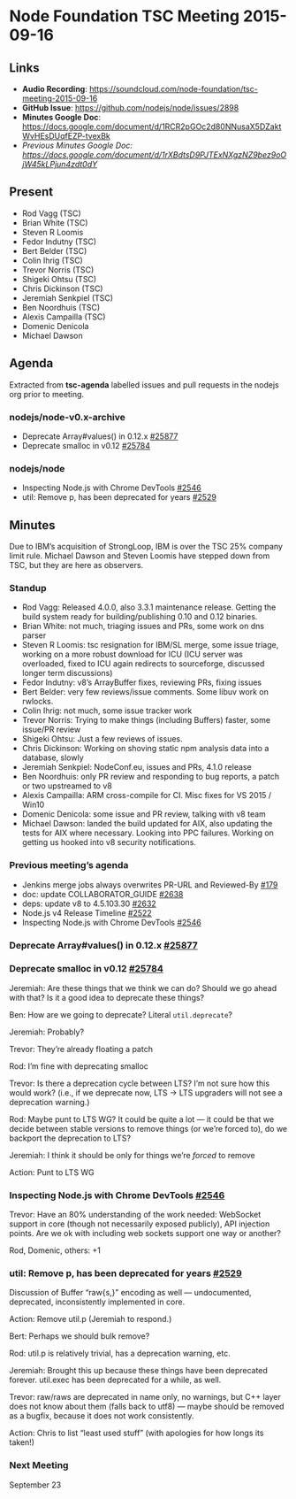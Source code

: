 # Node Foundation TSC Meeting 2015-09-16

## Links

* **Audio Recording**: https://soundcloud.com/node-foundation/tsc-meeting-2015-09-16
* **GitHub Issue**: https://github.com/nodejs/node/issues/2898
* **Minutes Google Doc**: https://docs.google.com/document/d/1RCR2pGOc2d80NNusaX5DZaktWvHEsDUqfEZP-tvexBk
* _Previous Minutes Google Doc: <https://docs.google.com/document/d/1rXBdtsD9PJTExNXgzNZ9bez9oOjW45kLPjun4zdt0dY>_

## Present

* Rod Vagg (TSC)
* Brian White (TSC)
* Steven R Loomis
* Fedor Indutny (TSC)
* Bert Belder (TSC)
* Colin Ihrig (TSC)
* Trevor Norris (TSC)
* Shigeki Ohtsu (TSC)
* Chris Dickinson (TSC)
* Jeremiah Senkpiel (TSC)
* Ben Noordhuis (TSC)
* Alexis Campailla (TSC)
* Domenic Denicola
* Michael Dawson

## Agenda

Extracted from **tsc-agenda** labelled issues and pull requests in the nodejs org prior to meeting.

### nodejs/node-v0.x-archive

* Deprecate Array#values() in 0.12.x [#25877](https://github.com/nodejs/node-v0.x-archive/issues/25877)
* Deprecate smalloc in v0.12 [#25784](https://github.com/nodejs/node-v0.x-archive/issues/25784)

### nodejs/node

* Inspecting Node.js with Chrome DevTools [#2546](https://github.com/nodejs/node/issues/2546)
* util: Remove p, has been deprecated for years [#2529](https://github.com/nodejs/node/pull/2529)

## Minutes

Due to IBM’s acquisition of StrongLoop, IBM is over the TSC 25% company limit rule. Michael Dawson and Steven Loomis have stepped down from TSC, but they are here as observers.

### Standup

* Rod Vagg: Released 4.0.0, also 3.3.1 maintenance release. Getting the build system ready for building/publishing 0.10 and 0.12 binaries.
* Brian White: not much, triaging issues and PRs, some work on dns parser
* Steven R Loomis: tsc resignation for IBM/SL merge, some issue triage, working on a more robust download for ICU (ICU server was overloaded, fixed to ICU again redirects to sourceforge, discussed longer term discussions) 
* Fedor Indutny: v8’s ArrayBuffer fixes, reviewing PRs, fixing issues
* Bert Belder: very few reviews/issue comments. Some libuv work on rwlocks.
* Colin Ihrig: not much, some issue tracker work
* Trevor Norris: Trying to make things (including Buffers) faster, some issue/PR review
* Shigeki Ohtsu: Just a few reviews of issues.
* Chris Dickinson: Working on shoving static npm analysis data into a database, slowly    
* Jeremiah Senkpiel: NodeConf.eu, issues and PRs, 4.1.0 release
* Ben Noordhuis: only PR review and responding to bug reports, a patch or two upstreamed to v8
* Alexis Campailla: ARM cross-compile for CI. Misc fixes for VS 2015 / Win10
* Domenic Denicola: some issue and PR review, talking with v8 team
* Michael Dawson: landed the build updated for AIX, also updating the tests for AIX where necessary. Looking into PPC failures. Working on getting us hooked into v8 security notifications.

### Previous meeting’s agenda

* Jenkins merge jobs always overwrites PR-URL and Reviewed-By [#179](https://github.com/nodejs/build/issues/179)
* doc: update COLLABORATOR_GUIDE [#2638](https://github.com/nodejs/node/pull/2638)
* deps: update v8 to 4.5.103.30 [#2632](https://github.com/nodejs/node/pull/2632)
* Node.js v4 Release Timeline [#2522](https://github.com/nodejs/node/issues/2522)
* Inspecting Node.js with Chrome DevTools [#2546](https://github.com/nodejs/node/issues/2546)

### Deprecate Array#values() in 0.12.x [#25877](https://github.com/nodejs/node-v0.x-archive/issues/25877)

### Deprecate smalloc in v0.12 [#25784](https://github.com/nodejs/node-v0.x-archive/issues/25784)

Jeremiah: Are these things that we think we can do? Should we go ahead with that? Is it a good idea to deprecate these things?

Ben: How are we going to deprecate? Literal `util.deprecate`?

Jeremiah: Probably?

Trevor: They’re already floating a patch

Rod: I’m fine with deprecating smalloc

Trevor: Is there a deprecation cycle between LTS? I’m not sure how this would work? (i.e., if we deprecate now, LTS -> LTS upgraders will not see a deprecation warning.)

Rod: Maybe punt to LTS WG? It could be quite a lot — it could be that we decide between stable versions to remove things (or we’re forced to), do we backport the deprecation to LTS?

Jeremiah: I think it should be only for things we’re _forced_ to remove 

Action: Punt to LTS WG

### Inspecting Node.js with Chrome DevTools [#2546](https://github.com/nodejs/node/issues/2546)

Trevor: Have an 80% understanding of the work needed: WebSocket support in core (though not necessarily exposed publicly), API injection points. Are we ok with including web sockets support one way or another?

Rod, Domenic, others: +1

### util: Remove p, has been deprecated for years [#2529](https://github.com/nodejs/node/pull/2529)

Discussion of Buffer “raw{s,}” encoding as well — undocumented, deprecated, inconsistently implemented in core.

Action: Remove util.p (Jeremiah to respond.)

Bert: Perhaps we should bulk remove?

Rod: util.p is relatively trivial, has a deprecation warning, etc.

Jeremiah: Brought this up because these things have been deprecated forever. util.exec has been deprecated for a while, as well.

Trevor: raw/raws are deprecated in name only, no warnings, but C++ layer does not know about them (falls back to utf8) — maybe should be removed as a bugfix, because it does not work consistently.

Action: Chris to list “least used stuff” (with apologies for how longs its taken!)

### Next Meeting

September 23
